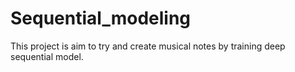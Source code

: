 # Sequential_modeling
This project is aim to try and create musical notes by training deep sequential model.
